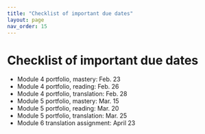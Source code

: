 ```yaml
---
title: "Checklist of important due dates"
layout: page
nav_order: 15
---
```



# Checklist of important due dates


- Module 4 portfolio, mastery: Feb. 23
- Module 4 portfolio, reading:  Feb. 26
- Module 4 portfolio, translation: Feb. 28
- Module 5 portfolio, mastery: Mar. 15
- Module 5 portfolio, reading:  Mar. 20
- Module 5 portfolio, translation:  Mar. 25
- Module 6 translation assignment: April 23
